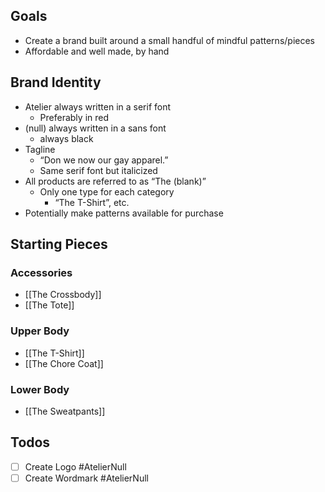 ## Goals
- Create a brand built around a small handful of mindful patterns/pieces
- Affordable and well made, by hand
## Brand Identity
- Atelier always written in a serif font
	- Preferably in red
- (null) always written in a sans font
	- always black
- Tagline
	- “Don we now our gay apparel.”
	- Same serif font but italicized 
- All products are referred to as “The (blank)”
	- Only one type for each category
		- “The T-Shirt”, etc.
- Potentially make patterns available for purchase
## Starting Pieces
### Accessories
- [[The Crossbody]]
- [[The Tote]]
### Upper Body
- [[The T-Shirt]]
- [[The Chore Coat]]
### Lower Body
- [[The Sweatpants]]
## Todos
- [ ] Create Logo #AtelierNull
- [ ] Create Wordmark #AtelierNull 